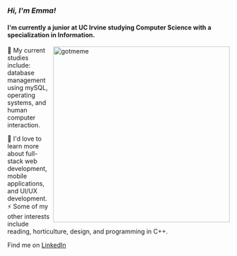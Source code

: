 ### *Hi, I'm Emma!*
#### I'm currently a junior at UC Irvine studying Computer Science with a specialization in Information.
<img src="https://user-images.githubusercontent.com/65099184/162113185-4f3de0dd-05d0-4423-a469-d583fb7be388.png" alt="gotmeme" width="400" align="right">
🌱 My current studies include: database management using mySQL, operating systems, and human computer interaction.

🔭 I'd love to learn more about full-stack web development, mobile applications, and UI/UX development.  
⚡ Some of my other interests include reading, horticulture, design, and programming in C++. 

Find me on <a href="https://www.linkedin.com/in/emma-duane/">LinkedIn</a>

<!--
**thishurts/thishurts** is a ✨ _special_ ✨ repository because its `README.md` (this file) appears on your GitHub profile.

Here are some ideas to get you started:

- 🔭 I’m currently working on ...
- 🌱 I’m currently learning ...
- 👯 I’m looking to collaborate on ...
- 🤔 I’m looking for help with ...
- 💬 Ask me about ...
- 📫 How to reach me: ...
- 😄 Pronouns: ...
- ⚡ Fun fact: ...
-->
